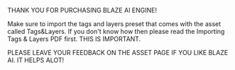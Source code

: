 THANK YOU FOR PURCHASING BLAZE AI ENGINE!


Make sure to import the tags and layers preset that comes with the asset called Tags&Layers. If you don't know how then please read the Importing Tags & Layers PDF first. THIS IS IMPORTANT.


PLEASE LEAVE YOUR FEEDBACK ON THE ASSET PAGE IF YOU LIKE BLAZE AI. IT HELPS ALOT! 